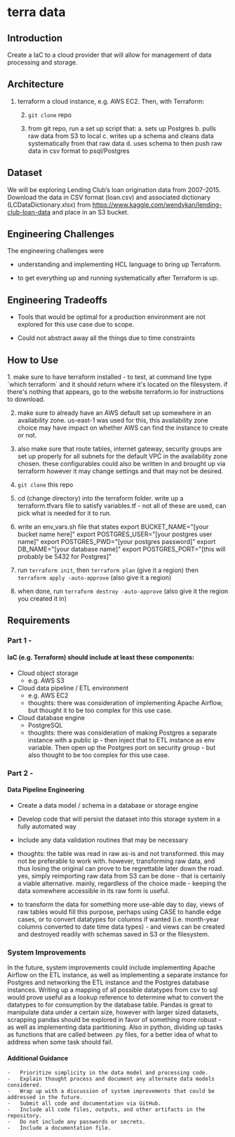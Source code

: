 # terra data

<h2>Introduction</h2>
Create a IaC to a cloud provider that will allow for management of data processing and storage.

<h2>Architecture</h2>

1. terraform a cloud instance, e.g. AWS EC2. Then, with Terraform:
    
    2. `git clone` repo
    
    3. from git repo, run a set up script that: 
        a. sets up Postgres
        b. pulls raw data from S3 to local
        c. writes up a schema and cleans data systematically from that raw data
        d. uses schema to then push raw data in csv format to psql/Postgres


<h2>Dataset</h2>

We will be exploring Lending Club’s loan origination data from 2007-2015. Download the data in CSV format (loan.csv) and associated dictionary (LCDataDictionary.xlsx) from https://www.kaggle.com/wendykan/lending-club-loan-data and place in an S3 bucket.

<h2>Engineering Challenges</h2>

The engineering challenges were 

- understanding and implementing HCL language to bring up Terraform. 

- to get everything up and running systematically after Terraform is up.


<h2>Engineering Tradeoffs</h2>

- Tools that would be optimal for a production environment are not explored for this use case due to scope.

- Could not abstract away all the things due to time constraints

<h2>How to Use</h2>
1. make sure to have terraform installed - to test, at command line type `which terraform` and it should return where it's located on the filesystem. if there's nothing that appears, go to the website terraform.io for instructions to download.

2. make sure to already have an AWS default set up somewhere in an availability zone. us-east-1 was used for this, this availability zone choice may have impact on whether AWS can find the instance to create or not.

3. also make sure that route tables, internet gateway, security groups are set up properly for all subnets for the default VPC in the availability zone chosen. these configurables could also be written in and brought up via terraform however it may change settings and that may not be desired.

4. `git clone` this repo

5. cd (change directory) into the terraform folder. write up a terraform.tfvars file to satisfy variables.tf - not all of these are used, can pick what is needed for it to run. 

6. write an env_vars.sh file that states 
export BUCKET_NAME="[your bucket name here]"
export POSTGRES_USER="[your postgres user name]"
export POSTGRES_PWD="[your postgres password]"
export DB_NAME="[your database name]"
export POSTGRES_PORT="[this will probably be 5432 for Postgres]"

7. run `terraform init`, then `terraform plan` (give it a region) then `terraform apply -auto-approve` (also give it a region)

8. when done, run `terraform destroy -auto-approve` (also give it the region you created it in)


<h2>Requirements</h2>

<h3>Part 1 - </h3>
<h4>IaC (e.g. Terraform) should include at least these components:</h4>

- Cloud object storage
    - e.g. AWS S3
- Cloud data pipeline / ETL environment 
    - e.g. AWS EC2
    - thoughts: there was consideration of implementing Apache Airflow, but thought it to be too complex for this use case.
- Cloud database engine   
    - PostgreSQL 
    - thoughts: there was consideration of making Postgres a separate instance with a public ip - then inject that to ETL instance as env variable. Then open up the Postgres port on security group - but also thought to be too complex for this use case.


<h3>Part 2 - </h3>
<h4>Data Pipeline Engineering</h4>

- Create a data model / schema in a database or storage engine
- Develop code that will persist the dataset into this storage system in a fully automated way
- Include any data validation routines that may be necessary

- thoughts: the table was read in raw as-is and not transformed. this may not be preferable to work with. however, transforming raw data, and thus losing the original can prove to be regrettable later down the road. yes, simply reimporting raw data from S3 can be done - that is certainly a viable alternative. mainly, regardless of the choice made - keeping the data somewhere accessible in its raw form is useful. 

- to transform the data for something more use-able day to day, views of raw tables would fill this purpose, perhaps using CASE to handle edge cases, or to convert datatypes for columns if wanted (i.e. month-year columns converted to date time data types) - and views can be created and destroyed readily with schemas saved in S3 or the filesystem.

<h3>System Improvements</h3>
 
 In the future, system improvements could include implementing Apache Airflow on the ETL instance, as well as implementing a separate instance for Postgres and networking the ETL instance and the Postgres database instances. Writing up a mapping of all possible datatypes from csv to sql would prove useful as a lookup reference to determine what to convert the datatypes to for consumption by the database table. Pandas is great to manipulate data under a certain size, however with larger sized datasets, scrapping pandas should be explored in favor of something more robust - as well as implementing data partitioning. Also in python, dividing up tasks as functions that are called between .py files, for a better idea of what to address when some task should fail.

<h4>Additional Guidance</h4>

    -   Prioritize simplicity in the data model and processing code. 
    -   Explain thought process and document any alternate data models considered.
    -   Wrap up with a discussion of system improvements that could be addressed in the future.
    -   Submit all code and documentation via GitHub. 
    -   Include all code files, outputs, and other artifacts in the repository. 
    -   Do not include any passwords or secrets. 
    -   Include a documentation file. 

